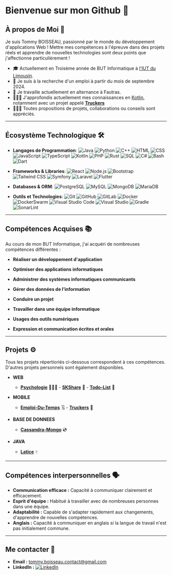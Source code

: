 # Bienvenue sur mon Github 👋

## À propos de Moi 🌅
Je suis Tommy BOISSEAU, passionné par le monde du développement d'applications Web !
Mettre mes compétences à l'épreuve dans des projets réels et apprendre de nouvelles technologies sont deux points que j'affectionne particulièrement !

- 🎓 Actuellement en Troisème année de BUT Informatique à [l'IUT du Limousin](https://www.iut.unilim.fr/).
- 👀 Je suis à la recherche d'un emploi à partir du mois de septembre 2024.
- 🧠 Je travaille actuellement en alternance à Fautras.
- 🧑🏻‍💻 J'approfondis actuellement mes connaissances en [Kotlin](https://kotlinlang.org/), notamment avec un projet appelé **[Truckers](https://github.com/Taukix/Truckers)**
- 🧑🏻‍💼 Toutes propositions de projets, collaborations ou conseils sont appréciés.

---

## Écosystème Technologique 🛠️

- **Langages de Programmation**:
  ![Java](https://img.shields.io/badge/-Java-red?style=flat&logo=java)
  ![Python](https://img.shields.io/badge/-Python-blue?style=flat&logo=python)
  ![C++](https://img.shields.io/badge/-C++-00599C?style=flat&logo=cplusplus)
  ![HTML](https://img.shields.io/badge/-HTML-black?style=flat&logo=html5)
  ![CSS](https://img.shields.io/badge/-CSS-red?style=flat&logo=css3)
  ![JavaScript](https://img.shields.io/badge/-JavaScript-yellow?style=flat&logo=javascript)
  ![TypeScript](https://img.shields.io/badge/-TypeScript-2B2A4C?style=flat&logo=typescript)
  ![Kotlin](https://img.shields.io/badge/-Kotlin-purple?style=flat&logo=kotlin)
  ![PHP](https://img.shields.io/badge/-PHP-777BB4?style=flat&logo=php)
  ![Rust](https://img.shields.io/badge/Rust-000000?style=flat&logo=rust&logoColor=white)
  ![SQL](https://img.shields.io/badge/SQL-4479A1?style=flat&logo=postgresql&logoColor=white)
  ![C#](https://img.shields.io/badge/C%23-239120?style=flat&logo=c-sharp&logoColor=white)
  ![Bash](https://img.shields.io/badge/Bash-4EAA25?style=flat&logo=gnu-bash&logoColor=white)
  ![Dart](https://img.shields.io/badge/Dart-0175C2?style=flat&logo=dart&logoColor=white)
  
  


- **Frameworks & Libraries**:
  ![React](https://img.shields.io/badge/-React-black?style=flat&logo=react)
  ![Node.js](https://img.shields.io/badge/-Node.js-green?style=flat&logo=node.js)
  ![Bootstrap](https://img.shields.io/badge/Bootstrap-7952B3?style=flat&logo=bootstrap&logoColor=white)
  ![Tailwind CSS](https://img.shields.io/badge/Tailwind_CSS-38B2AC?style=flat&logo=tailwind-css&logoColor=white)
  ![Symfony](https://img.shields.io/badge/Symfony-000000?style=flat&logo=symfony&logoColor=white)
  ![Laravel](https://img.shields.io/badge/Laravel-FF2D20?style=flat&logo=laravel&logoColor=white)
  ![Flutter](https://img.shields.io/badge/Flutter-02569B?style=flat&logo=flutter&logoColor=white)

  
- **Databases & ORM**:
  ![PostgreSQL](https://img.shields.io/badge/-PostgreSQL-blue?style=flat&logo=postgresql)
  ![MySQL](https://img.shields.io/badge/-MySQL-white?style=flat&logo=mysql)
  ![MongoDB](https://img.shields.io/badge/-MongoDB-green?style=flat&logo=mongodb)
  ![MariaDB](https://img.shields.io/badge/MariaDB-003545?style=flat&logo=mariadb&logoColor=white)

- **Outils et Technologies**:
  ![Git](https://img.shields.io/badge/Git-F05032?style=flat&logo=git&logoColor=white)
  ![GitHub](https://img.shields.io/badge/GitHub-181717?style=flat&logo=github&logoColor=white)
  ![GitLab](https://img.shields.io/badge/GitLab-FCA121?style=flat&logo=gitlab&logoColor=white)
  ![Docker](https://img.shields.io/badge/Docker-2496ED?style=flat&logo=docker&logoColor=white)
  ![DockerSwarm](https://img.shields.io/badge/Docker_Swarm-2496ED?style=flat&logo=docker&logoColor=white)
  ![Visual Studio Code](https://img.shields.io/badge/Visual_Studio_Code-007ACC?style=flat&logo=visual-studio-code&logoColor=white)
  ![Visual Studio](https://img.shields.io/badge/Visual_Studio-5C2D91?style=flat&logo=visual-studio&logoColor=white)
  ![Gradle](https://img.shields.io/badge/Gradle-02303A?style=flat&logo=gradle&logoColor=white)
  ![SonarLint](https://img.shields.io/badge/SonarLint-4E9BCD?style=flat&logo=sonarlint&logoColor=white)

---

## Compétences Acquises 📚

Au cours de mon BUT Informatique, j'ai acquéri de nombreuses compétences différentes :

- **Réaliser un développement d'application**

- **Optimiser des applications informatiques**

- **Administrer des systèmes informatiques communicants**

- **Gérer des données de l’information**

- **Conduire un projet**

- **Travailler dans une équipe informatique**

- **Usages des outils numériques**

- **Expression et communication écrites et orales**

---

## Projets ⚙️

Tous les projets répertioriés ci-dessous correspondent à ces compétences. D'autres projets personnels sont également disponibles.

- **WEB**
  - **[Psychologie](https://github.com/Taukix/Psychology)** 🧑🏻‍⚕️ - **[SKShare](https://github.com/Taukix/SKShare)** 👟 - **[Todo-List](https://github.com/Taukix/Todo-List)** 📆

- **MOBILE**
  - **[Emploi-Du-Temps](https://github.com/Taukix/Emploi-Du-Temps)** 🗓️ - **[Truckers](https://github.com/Taukix/Truckers)** 🚛

- **BASE DE DONNEES**
  - **[Cassandra-Mongo](https://github.com/Taukix/Cassandra-Mongo)** 💿

- **JAVA**
  - **[Latice](https://github.com/Taukix/Latice)** 🀄️
 
---

## Compétences interpersonnelles 🗣️

- **Communication efficace :** Capacité à communiquer clairement et efficacement.
- **Esprit d'équipe :** Habitué à travailler avec de nombreuses personnes dans une équipe.
- **Adaptabilité :** Capable de s'adapter rapidement aux changements, d'apprendre de nouvelles compétences.
- **Anglais :** Capacité à communiquer en anglais si la langue de travail n'est pas initialement commune.

---

## Me contacter 📮

- **Email :** tommy.boisseau.contact@gmail.com
- **LinkedIn :** [![LinkedIn](https://img.shields.io/badge/-LinkedIn-blue?style=flat&logo=linkedin)](https://www.linkedin.com/in/tommy-boisseau)
